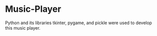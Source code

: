# Music-Player
Python and its libraries tkinter, pygame, and pickle were used to develop this music player.
